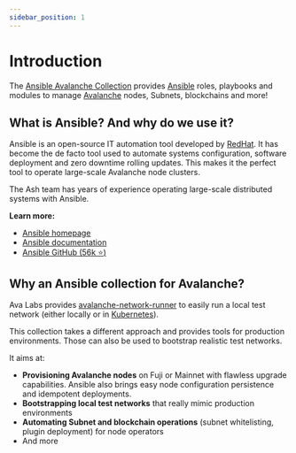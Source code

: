 ```yaml
---
sidebar_position: 1
---
```


# Introduction

The [Ansible Avalanche Collection](https://github.com/AshAvalanche/ansible-avalanche-collection) provides [Ansible](https://www.ansible.com) roles, playbooks and modules to manage [Avalanche](https://docs.avax.network) nodes, Subnets, blockchains and more!

## What is Ansible? And why do we use it?

Ansible is an open-source IT automation tool developed by [RedHat](https://www.redhat.com). It has become the de facto tool used to automate systems configuration, software deployment and zero downtime rolling updates. This makes it the perfect tool to operate large-scale Avalanche node clusters.

The Ash team has years of experience operating large-scale distributed systems with Ansible.

**Learn more:**

- [Ansible homepage](https://www.ansible.com/)
- [Ansible documentation](https://docs.ansible.com/ansible/latest/index.html)
- [Ansible GitHub (56k :star:)](https://github.com/ansible/ansible)

## Why an Ansible collection for Avalanche?

Ava Labs provides [avalanche-network-runner](https://github.com/ava-labs/avalanche-network-runner) to easily run a local test network (either locally or in [Kubernetes](https://kubernetes.io)).

This collection takes a different approach and provides tools for production environments. Those can also be used to bootstrap realistic test networks.

It aims at:

- **Provisioning Avalanche nodes** on Fuji or Mainnet with flawless upgrade capabilities. Ansible also brings easy node configuration persistence and idempotent deployments.
- **Bootstrapping local test networks** that really mimic production environments
- **Automating Subnet and blockchain operations** (subnet whitelisting, plugin deployment) for node operators
- And more

